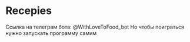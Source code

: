 # Recepies

Ссылка на телеграм бота: @WithLoveToFood_bot
Но чтобы поиграться нужно запускать программу самим
